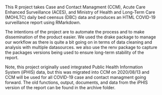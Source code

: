 This R project takes Case and Contact Managment (CCM), Acute Care Enhanced Surveillance (ACES), and Ministry of Health and Long-Term Care (MOHLTC) daily bed ceensus (DBC) data and produces an HTML COVID-19 surveillance report using RMarkdown.

The intentions of the project are to automate the process and to make dissemination of the product easier. We used the drake package to manage our workflow as there is quite a bit going on in terms of data cleaning and analysis with multiple datasources. we also use the renv package to capture the packages versions being used to ensure long-term stability of the report.

Note, this project originally used integrated Public Health Information System (iPHIS) data, but this was migrated into CCM on 2020/08/13 and CCM will be used for all COVID-19 case and contact managment going forward. The old functions, output, documents, and data from the iPHIS version of the report can be found in the archive folder.